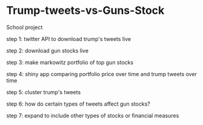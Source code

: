 # Trump-tweets-vs-Guns-Stock
School project

step 1:
twitter API to download trump's tweets live

step 2:
download gun stocks live

step 3:
make markowitz portfolio of top gun stocks

step 4:
shiny app comparing portfolio price over time and trump tweets over time

step 5:
cluster trump's tweets

step 6:
how do certain types of tweets affect gun stocks?

step 7: 
expand to include other types of stocks or financial measures





